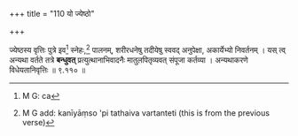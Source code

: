 +++
title = "110 यो ज्येष्ठो"

+++


ज्येष्ठस्य वृत्तिः पुत्रे इव[^२६९] स्नेहः,[^२७०] पालनम्, शरीरधनेषु तदीयेषु स्ववद् अनुपेक्षा, अकार्येभ्यो निवर्तनम् । यस् त्व् अन्यथा वर्तते तत्रे **बन्धुवत्** प्रत्युत्थानाभिवादनैः मातुलपितृव्यवत् संपूजा कर्तव्या । अन्यथाकरणे विधेयतानिवृत्तिः ॥ ९.११० ॥


[^२७०]:
     M G add: kanīyāṃso 'pi tathaiva vartanteti (this is from the previous verse)


[^२६९]:
     M G: ca